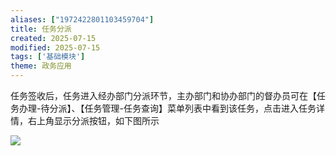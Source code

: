 ```yaml
---
aliases: ["1972422801103459704"]
title: 任务分派
created: 2025-07-15
modified: 2025-07-15
tags: ['基础模块']
theme: 政务应用
---
```


任务签收后，任务进入经办部门分派环节，主办部门和协办部门的督办员可在【任务办理-待分派】、【任务管理-任务查询】菜单列表中看到该任务，点击进入任务详情，右上角显示分派按钮，如下图所示

![](https://myhelpdoc.oss-cn-heyuan.aliyuncs.com/mdimages/3e27b8a628232c6fba71ce251db8cea9.jpg)

